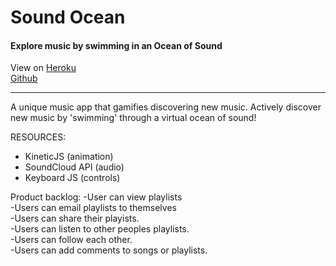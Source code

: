 # Sound Ocean

#### Explore music by swimming in an Ocean of Sound

View on [Heroku](http://sound-ocean.herokuapp.com)  
[Github](https://github.com/ScottLNorvell/sound_ocean.git)

---

A unique music app that gamifies discovering new music. Actively discover new music by 'swimming' through a virtual ocean of sound!


RESOURCES:  
* KineticJS (animation)  
* SoundCloud API (audio)  
* Keyboard JS (controls)  

Product backlog:
-User can view playlists  
-Users can email playlists to themselves  
-Users can share their playists.  
-Users can listen to other peoples playlists.  
-Users can follow each other.  
-Users can add comments to songs or playlists. 
